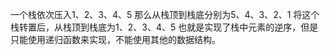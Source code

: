 一个栈依次压入1、2、3、4、5 那么从栈顶到栈底分别为5、4、3、2、1 将这个栈转置后，从栈顶到栈底为1、2、3、4、5 也就是实现了栈中元素的逆序，但是只能使用递归函数来实现，不能使用其他的数据结构。